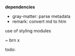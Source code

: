 
**dependencies**
- gray-matter: parse metadata
- remark: convert md to htm


use of styling modules

~ brn x

todo: